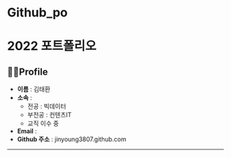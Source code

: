 # Github_po
# 2022 포트폴리오

## 🧑‍🎓Profile
- **이름** : 김태환 <br>
- **소속** : <br>
  - 전공 : 빅데이터 <br>
  - 부전공 : 컨텐츠IT <br>
  - 교직 이수 중 <br>
- **Email** : 
- **Github 주소** : jinyoung3807.github.com
---
